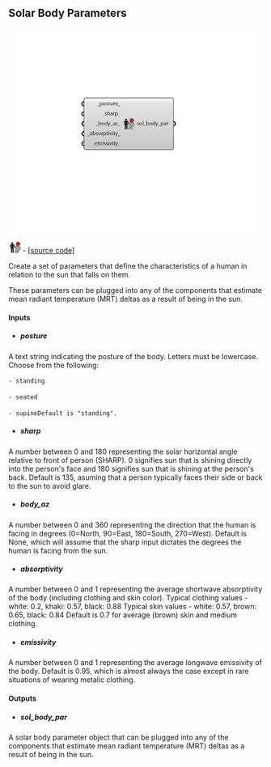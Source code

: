 ## Solar Body Parameters

![](../../images/components/Solar_Body_Parameters.png)

![](../../images/icons/Solar_Body_Parameters.png) - [[source code]](https://github.com/ladybug-tools/ladybug-grasshopper/blob/master/ladybug_grasshopper/src//LB%20Solar%20Body%20Parameters.py)


Create a set of parameters that define the characteristics of a human in relation to the sun that falls on them. 

These parameters can be plugged into any of the components that estimate mean radiant temperature (MRT) deltas as a result of being in the sun. 



#### Inputs
* ##### posture 
A text string indicating the posture of the body. Letters must be lowercase.  Choose from the following: 

    - standing

    - seated

    - supineDefault is "standing". 
* ##### sharp 
A number between 0 and 180 representing the solar horizontal angle relative to front of person (SHARP). 0 signifies sun that is shining directly into the person's face and 180 signifies sun that is shining at the person's back. Default is 135, asuming that a person typically faces their side or back to the sun to avoid glare. 
* ##### body_az 
A number between 0 and 360 representing the direction that the human is facing in degrees (0=North, 90=East, 180=South, 270=West). Default is None, which will assume that the sharp input dictates the degrees the human is facing from the sun. 
* ##### absorptivity 
A number between 0 and 1 representing the average shortwave absorptivity of the body (including clothing and skin color). Typical clothing values - white: 0.2, khaki: 0.57, black: 0.88 Typical skin values - white: 0.57, brown: 0.65, black: 0.84 Default is 0.7 for average (brown) skin and medium clothing. 
* ##### emissivity 
A number between 0 and 1 representing the average longwave emissivity of the body.  Default is 0.95, which is almost always the case except in rare situations of wearing metalic clothing. 

#### Outputs
* ##### sol_body_par
A solar body parameter object that can be plugged into any of the components that estimate mean radiant temperature (MRT) deltas as a result of being in the sun. 